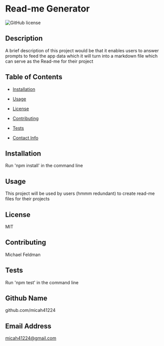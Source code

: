 # Read-me Generator

  ![GitHub license](https://img.shields.io/badge/license-MIT-blue.svg)

## Description
A brief description of this project would be that it enables users to answer prompts to feed the app data which it will turn into a markdown file which can serve as the Read-me for their project

## Table of Contents

* [Installation](#installation)

* [Usage](#usage)

* [License](#license)

* [Contributing](#contributing)

* [Tests](#tests)

* [Contact Info](#github)

## Installation
Run 'npm install' in the command line

## Usage
This project will be used by users (hmmm redundant) to create read-me files for their projects

## License
MIT

## Contributing
Michael Feldman

## Tests
Run 'npm test' in the command line

## Github Name
github.com/micah41224

## Email Address
micah41224@gmail.com

